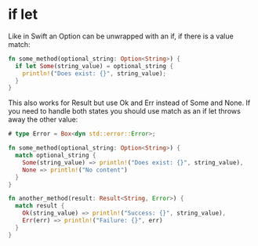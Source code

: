 # if let

Like in Swift an Option can be unwrapped with an if, if there is a value match:
```rust
fn some_method(optional_string: Option<String>) {
  if let Some(string_value) = optional_string {
    println!("Does exist: {}", string_value);
  }
}
```
This also works for Result but use Ok and Err instead of Some and None. If you need to handle both states you should use match as an if let throws away the other value:
```rust
# type Error = Box<dyn std::error::Error>;

fn some_method(optional_string: Option<String>) {
  match optional_string {
    Some(string_value) => println!("Does exist: {}", string_value),
    None => println!("No content")
  }
}

fn another_method(result: Result<String, Error>) {
  match result {
    Ok(string_value) => println!("Success: {}", string_value),
    Err(err) => println!("Failure: {}", err)
  }
}
```